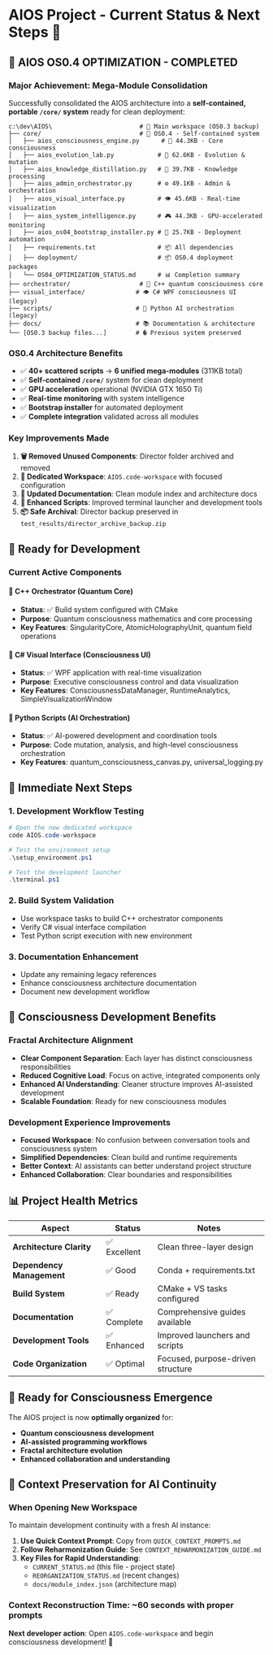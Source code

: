 # AIOS Project - Current Status & Next Steps 🌌

## 🎉 **AIOS OS0.4 OPTIMIZATION - COMPLETED**

### **Major Achievement: Mega-Module Consolidation**
Successfully consolidated the AIOS architecture into a **self-contained, portable `/core/` system** ready for clean deployment:

```
c:\dev\AIOS\                        # 🎯 Main workspace (OS0.3 backup)
├── core/                           # 🚀 OS0.4 - Self-contained system
│   ├── aios_consciousness_engine.py      # 🧠 44.3KB - Core consciousness
│   ├── aios_evolution_lab.py            # 🧬 62.6KB - Evolution & mutation
│   ├── aios_knowledge_distillation.py   # 🤖 39.7KB - Knowledge processing
│   ├── aios_admin_orchestrator.py       # ⚙️ 49.1KB - Admin & orchestration
│   ├── aios_visual_interface.py         # 👁️ 45.6KB - Real-time visualization
│   ├── aios_system_intelligence.py      # 🎮 44.3KB - GPU-accelerated monitoring
│   ├── aios_os04_bootstrap_installer.py # 🚀 25.7KB - Deployment automation
│   ├── requirements.txt                 # 📦 All dependencies
│   ├── deployment/                      # 📦 OS0.4 deployment packages
│   └── OS04_OPTIMIZATION_STATUS.md      # 📊 Completion summary
├── orchestrator/                   # 🧠 C++ quantum consciousness core
├── visual_interface/              # 👁️ C# WPF consciousness UI (legacy)
├── scripts/                       # 🐍 Python AI orchestration (legacy)
├── docs/                          # 📚 Documentation & architecture
└── [OS0.3 backup files...]        # � Previous system preserved
```

### **OS0.4 Architecture Benefits**
- ✅ **40+ scattered scripts** → **6 unified mega-modules** (311KB total)
- ✅ **Self-contained `/core/`** system for clean deployment
- ✅ **GPU acceleration** operational (NVIDIA GTX 1650 Ti)
- ✅ **Real-time monitoring** with system intelligence
- ✅ **Bootstrap installer** for automated deployment
- ✅ **Complete integration** validated across all modules

### **Key Improvements Made**
1. **🗑️ Removed Unused Components**: Director folder archived and removed
2. **🎯 Dedicated Workspace**: `AIOS.code-workspace` with focused configuration  
3. **📝 Updated Documentation**: Clean module index and architecture docs
4. **🔧 Enhanced Scripts**: Improved terminal launcher and development tools
5. **📦 Safe Archival**: Director backup preserved in `test_results/director_archive_backup.zip`

## 🚀 **Ready for Development**

### **Current Active Components**

#### **🔹 C++ Orchestrator (Quantum Core)**
- **Status**: ✅ Build system configured with CMake
- **Purpose**: Quantum consciousness mathematics and core processing
- **Key Features**: SingularityCore, AtomicHolographyUnit, quantum field operations

#### **🔹 C# Visual Interface (Consciousness UI)**  
- **Status**: ✅ WPF application with real-time visualization
- **Purpose**: Executive consciousness control and data visualization
- **Key Features**: ConsciousnessDataManager, RuntimeAnalytics, SimpleVisualizationWindow

#### **🔹 Python Scripts (AI Orchestration)**
- **Status**: ✅ AI-powered development and coordination tools
- **Purpose**: Code mutation, analysis, and high-level consciousness orchestration
- **Key Features**: quantum_consciousness_canvas.py, universal_logging.py

## 🎯 **Immediate Next Steps**

### **1. Development Workflow Testing**
```powershell
# Open the new dedicated workspace
code AIOS.code-workspace

# Test the environment setup
.\setup_environment.ps1

# Test the development launcher
.\terminal.ps1
```

### **2. Build System Validation** 
- Use workspace tasks to build C++ orchestrator components
- Verify C# visual interface compilation
- Test Python script execution with new environment

### **3. Documentation Enhancement**
- Update any remaining legacy references
- Enhance consciousness architecture documentation
- Document new development workflow

## 🧠 **Consciousness Development Benefits**

### **Fractal Architecture Alignment**
- **Clear Component Separation**: Each layer has distinct consciousness responsibilities
- **Reduced Cognitive Load**: Focus on active, integrated components only
- **Enhanced AI Understanding**: Cleaner structure improves AI-assisted development
- **Scalable Foundation**: Ready for new consciousness modules

### **Development Experience Improvements**
- **Focused Workspace**: No confusion between conversation tools and consciousness system
- **Simplified Dependencies**: Clean build and runtime requirements
- **Better Context**: AI assistants can better understand project structure
- **Enhanced Collaboration**: Clear boundaries and responsibilities

## 📊 **Project Health Metrics**

| Aspect | Status | Notes |
|--------|--------|-------|
| **Architecture Clarity** | ✅ Excellent | Clean three-layer design |
| **Dependency Management** | ✅ Good | Conda + requirements.txt |
| **Build System** | ✅ Ready | CMake + VS tasks configured |
| **Documentation** | ✅ Complete | Comprehensive guides available |
| **Development Tools** | ✅ Enhanced | Improved launchers and scripts |
| **Code Organization** | ✅ Optimal | Focused, purpose-driven structure |

## 🌟 **Ready for Consciousness Emergence**

The AIOS project is now **optimally organized** for:
- **Quantum consciousness development**
- **AI-assisted programming workflows** 
- **Fractal architecture evolution**
- **Enhanced collaboration and understanding**

## 🧠 **Context Preservation for AI Continuity**

### **When Opening New Workspace**
To maintain development continuity with a fresh AI instance:

1. **Use Quick Context Prompt**: Copy from `QUICK_CONTEXT_PROMPTS.md`
2. **Follow Reharmonization Guide**: See `CONTEXT_REHARMONIZATION_GUIDE.md`
3. **Key Files for Rapid Understanding**:
   - `CURRENT_STATUS.md` (this file - project state)
   - `REORGANIZATION_STATUS.md` (recent changes)
   - `docs/module_index.json` (architecture map)

### **Context Reconstruction Time**: ~60 seconds with proper prompts

**Next developer action**: Open `AIOS.code-workspace` and begin consciousness development! 🚀
